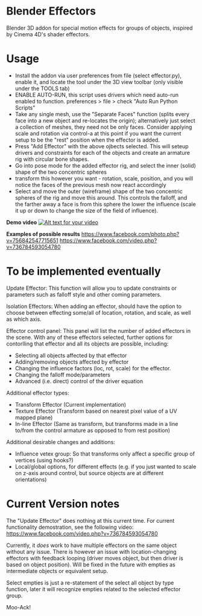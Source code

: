 Blender Effectors
=================

Blender 3D addon for special motion effects for groups of objects, inspired by Cinema 4D's shader effectors.

Usage
=================

- Install the addon via user preferences from file (select effector.py), enable it, and locate the tool under the 3D view toolbar (only visible under the TOOLS tab)
- ENABLE AUTO-RUN, this script uses drivers which need auto-run enabled to function. preferences > file > check "Auto Run Python Scripts"
- Take any single mesh, use the "Separate Faces" function (splits every face into a new object and re-locates the origin); alternatively just select a collection of meshes, they need not be only faces. Consider applying scale and rotation via control-a at this point if you want the current setup to be the "rest" position when the effector is added.
- Press "Add Effector" with the above ojbects selected. This will seteup drivers and constraints for each of the objects and create an armature rig with circular bone shapes.
- Go into pose mode for the added effector rig, and select the inner (solid) shape of the two concentric spheres
- transform this however you want - rotation, scale, position, and you will notice the faces of the previous mesh now react accordingly
- Select and move the outer (wireframe) shape of the two concentric spheres of the rig and move this around. This controls the falloff, and the farther away a face is from this sphere the lower the influence (scale it up or down to change the size of the field of influence).

**Demo video**
[![Alt text for your video](http://img.youtube.com/vi/Wtb5R6wck2g/0.jpg)](https://www.youtube.com/watch?v=Wtb5R6wck2g)

**Examples of possible results**
https://www.facebook.com/photo.php?v=756842547715651
https://www.facebook.com/video.php?v=736784593054780


To be implemented eventually
=================

Update Effector: 
This function will allow you to update constraints or parameters such as falloff style and other coming parameters.

Isolation Effectors:
When adding an effector, should have the option to choose between effecting some/all of location, rotation, and scale, as well as which axis.

Effector control panel:
This panel will list the number of added effectors in the scene. With any of these effectors selected, further options for contorlling that effector and all its objects are possible, including:
- Selecting all objects affected by that effector
- Adding/removing objects affected by effector
- Changing the influence factors (loc, rot, scale) for the effector.
- Changing the falloff mode/parameters
- Advanced (i.e. direct) control of the driver equation

Additional effector types:
- Transform Effector (Current implementation)
- Texture Effector (Transform based on nearest pixel value of a UV mapped plane)
- In-line Effector (Same as transform, but transforms made in a line to/from the control armature as opposed to from rest position)

Additional desirable changes and additions:
- Influence vetex group: So that transforms only affect a specific group of vertices (using hooks?)
- Local/global options, for different effects (e.g. if you just wanted to scale on z-axis around control, but source objects are at different orientations)


Current Version notes
=================

The "Update Effector" does nothing at this current time. For current functionality demostration, see the following video:
https://www.facebook.com/video.php?v=736784593054780

Currently, it *does* work to have multiple effectors on the same object without any issue. There is however an issue with location-changing effectors with feedback looping (driver moves object, but then driver is based on object position). Will be fixed in the future with empties as intermediate objects or equivalent setup.

Select empties is just a re-statement of the select all object by type function, later it will recognize empties related to the selected effector group.


Moo-Ack!
